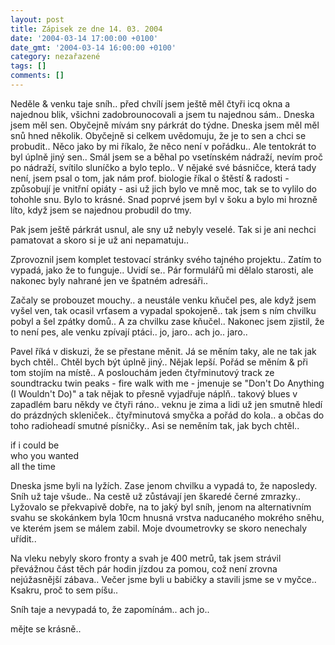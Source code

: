 ```yaml
---
layout: post
title: Zápisek ze dne 14. 03. 2004
date: '2004-03-14 17:00:00 +0100'
date_gmt: '2004-03-14 16:00:00 +0100'
category: nezařazené
tags: []
comments: []
---
```

<p>Neděle &amp; venku taje sníh.. před chvílí jsem ještě měl čtyři icq okna a najednou blik, všichni zadobrounocovali  a jsem tu najednou sám.. Dneska jsem měl sen. Obyčejně mívám sny párkrát do týdne. Dneska jsem měl měl snů hned  několik. Obyčejně si celkem uvědomuju, že je to sen a chci se probudit.. Něco jako by mi říkalo, že něco není  v pořádku.. Ale tentokrát to byl úplně jiný sen.. Smál jsem se a běhal po vsetínském nádraží, nevím proč po  nádraží, svítilo sluníčko a bylo teplo.. V nějaké své básničce, která tady není, jsem psal o tom, jak nám prof.  biologie říkal o štěstí &amp; radosti - způsobují je vnitřní opiáty - asi už jich bylo ve mně moc, tak se to  vylilo do tohohle snu. Bylo to krásné. Snad poprvé jsem byl v šoku a bylo mi hrozně líto, když jsem se najednou  probudil do tmy.</p>
<p>Pak jsem ještě párkrát usnul, ale sny už nebyly veselé. Tak si je ani nechci pamatovat a skoro si je už ani  nepamatuju..</p>
<p>Zprovoznil jsem komplet testovací stránky svého tajného projektu.. Zatím to vypadá, jako že to funguje..  Uvidí se.. Pár formulářů mi dělalo starosti, ale nakonec byly nahrané jen ve špatném adresáři..</p>
<p>Začaly se probouzet mouchy.. a neustále venku kňučel pes, ale když jsem vyšel ven, tak ocasil vrťasem  a vypadal spokojeně.. tak jsem s ním chvilku pobyl a šel zpátky domů.. A za chvilku zase kňučel.. Nakonec jsem  zjistil, že to není pes, ale venku zpívají ptáci.. jo, jaro.. ach jo.. jaro..</p>
<p>Pavel říká v diskuzi, že se přestane měnit. Já se měním taky, ale ne tak jak bych chtěl.. Chtěl bych být úplně  jiný.. Nějak lepší. Pořád se měním &amp; při tom stojím na místě.. A poslouchám jeden čtyřminutový track  ze soundtracku twin peaks - fire walk with me - jmenuje se &quot;Don't Do Anything (I Wouldn't Do)&quot; a tak nějak  to přesně vyjadřuje náplň.. takový blues v zapadlém baru někdy ve čtyři ráno.. veknu je zima a lidi už jen smutně  hledí do prázdných skleniček.. čtyřminutová smyčka a pořád do kola.. a občas do toho radioheadí smutné písničky..  Asi se neměním tak, jak bych chtěl..</p>
<p class="odsazeny">if i could be<br>  who you wanted<br>  all the time</p>
<p>Dneska jsme byli na lyžích. Zase jenom chvilku a vypadá to, že naposledy. Sníh už taje všude.. Na cestě už  zůstávají jen škaredé černé zmrazky.. Lyžovalo se překvapivě dobře, na to jaký byl sníh, jenom na alternativním  svahu se skokánkem byla 10cm hnusná vrstva naducaného mokrého sněhu, ve kterém jsem se málem zabil. Moje  dvoumetrovky se skoro nenechaly uřídit..</p>
<p>Na vleku nebyly skoro fronty a svah je 400 metrů, tak jsem strávil převážnou část těch pár hodin jízdou  za pomou, což není zrovna nejúžasnější zábava.. Večer jsme byli u babičky a stavili jsme se v myčce.. Ksakru,  proč to sem píšu..</p>
<p>Sníh taje a nevypadá to, že zapomínám.. ach jo..</p>
<p>mějte se krásně..</p>
